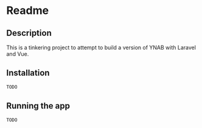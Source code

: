 # Readme

## Description

This is a tinkering project to attempt to build a version of YNAB with Laravel and Vue.

## Installation

```bash
TODO
```

## Running the app

```bash
TODO
```

